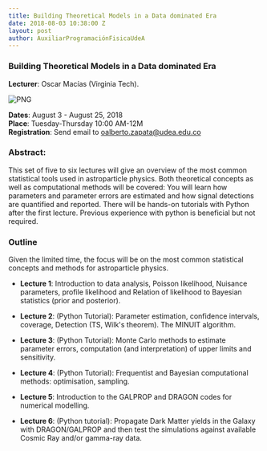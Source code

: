 ```yaml
---
title: Building Theoretical Models in a Data dominated Era
date: 2018-08-03 10:38:00 Z
layout: post
author: AuxiliarProgramaciónFisicaUdeA
---
```


### Building Theoretical Models in a Data dominated Era
__Lecturer__: Oscar Macías (Virginia Tech).

![PNG](../../../../../images/others/om.png)


<!-- more -->

__Dates__: August 3 - August 25, 2018<br/>
__Place__: Tuesday-Thursday 10:00 AM-12M<br/>
__Registration__: Send email to <oalberto.zapata@udea.edu.co>

### Abstract:

This set of five to six lectures will give an overview of the most common statistical tools
used in astroparticle physics. Both theoretical concepts as well as computational methods
will be covered: You will learn how parameters and parameter errors are estimated and how
signal detections are quantified and reported.
There will be hands-on tutorials with Python after the first lecture. Previous experience with
python is beneficial but not required.

### Outline

Given the limited time, the focus will be on the most common statistical concepts and
methods for astroparticle physics.

* __Lecture 1__: Introduction to data analysis, Poisson likelihood, Nuisance parameters,
profile likelihood and Relation of likelihood to Bayesian statistics (prior and posterior).

* __Lecture 2__: (Python Tutorial): Parameter estimation, confidence intervals, coverage,
Detection (TS, Wilk's theorem). The MINUIT algorithm.

* __Lecture 3__: (Python Tutorial): Monte Carlo methods to estimate parameter errors,
computation (and interpretation) of upper limits and sensitivity.

* __Lecture 4__: (Python Tutorial): Frequentist and Bayesian computational methods:
optimisation, sampling.

* __Lecture 5__: Introduction to the GALPROP and DRAGON codes for numerical modelling.

* __Lecture 6__: (Python tutorial): Propagate Dark Matter yields in the Galaxy with
DRAGON/GALPROP and then test the simulations against available Cosmic Ray and/or
gamma-ray data.

